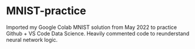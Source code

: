 # MNIST-practice

Imported my Google Colab MNIST solution from May 2022 to practice Github + VS Code Data Science. Heavily commented code to reunderstand neural network logic.
